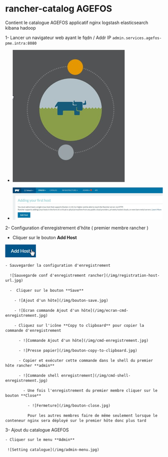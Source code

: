 # rancher-catalog AGEFOS

Contient le catalogue AGEFOS applicatif nginx logstash elasticsearch kibana hadoop

1- Lancer un navigateur web ayant le fqdn / Addr IP ````admin.services.agefos-pme.intra:8080````

  - ![Ecran de chargement](/img/rancher-logo.jpg)

  - ![Ecran de bienvenue](/img/ecran-bienvenue.jpg)

2- Configuration d'enregistrement d'hôte ( premier membre rancher )

  - Cliquer sur le bouton **Add Host**

  ![Ajout du premier hôte](/img/bouton-add-host.jpg)

    - Sauvegarder la configuration d'enregistrement

      ![Sauvegarde conf d'enregistrement rancher](/img/registration-host-url.jpg)

      -  Cliquer sur le bouton **Save**

        - ![Ajout d'un hôte](/img/bouton-save.jpg)

        - ![Ecran commande Ajout d'un hôte](/img/ecran-cmd-enregistrement.jpg)

        - Cliquez sur l'icône **Copy to clipboard** pour copier la commande d'enregistrement

          - ![Commande Ajout d'un hôte](/img/cmd-enregistrement.jpg)

          - ![Presse papier](/img/bouton-copy-to-clipboard.jpg)

          - Copier et exécuter cette commande dans le shell du premier hôte rancher **admin**

          - ![Commande shell enregistrement](/img/cmd-shell-enregistrement.jpg)

            - Une fois l'enregistrement du premier membre cliquer sur le bouton **Close**

              - ![Fermeture](/img/bouton-close.jpg)

              Pour les autres membres faire de même seulement lorsque le conteneur nginx sera déployé sur le premier hôte donc plus tard


  3- Ajout du catalogue AGEFOS

    - Cliquer sur le menu **Admin**

     ![Setting catalogue](/img/admin-menu.jpg)  

